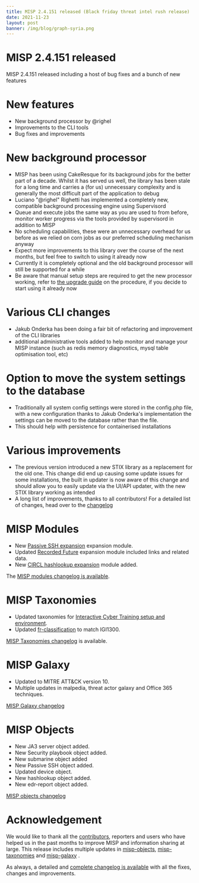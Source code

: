 ```yaml
---
title: MISP 2.4.151 released (Black friday threat intel rush release)
date: 2021-11-23
layout: post
banner: /img/blog/graph-syria.png
---
```


# MISP 2.4.151 released

MISP 2.4.151 released including a host of bug fixes and a bunch of new features

# New features

- New background processor by @righel
- Improvements to the CLI tools
- Bug fixes and improvements

# New background processor

- MISP has been using CakeResque for its background jobs for the better part of a decade. Whilst it has served us well, the library has been stale for a long time and carries a (for us) unnecessary complexity and is generally the most difficult part of the application to debug
- Luciano "@righel" Righetti has implemented a completely new, compatible background processing engine using Supervisord
- Queue and execute jobs the same way as you are used to from before, monitor worker progress via the tools provided by supervisord in addition to MISP
- No scheduling capabilities, these were an unnecessary overhead for us before as we relied on corn jobs as our preferred scheduling mechanism anyway
- Expect more improvements to this library over the course of the next months, but feel free to switch to using it already now
- Currently it is completely optional and the old background processor will still be supported for a while
- Be aware that manual setup steps are required to get the new processor working, refer to [the upgrade guide](https://gist.github.com/righel/8ebc6c84341f2aea7d0bfa124e535ef8) on the procedure, if you decide to start using it already now

# Various CLI changes

- Jakub Onderka has been doing a fair bit of refactoring and improvement of the CLI libraries
- additional administrative tools added to help monitor and manage your MISP instance (such as redis memory diagnostics, mysql table optimisation tool, etc)

# Option to move the system settings to the database

- Traditionally all system config settings were stored in the config.php file, with a new configuration thanks to Jakub Onderka's implementation the settings can be moved to the database rather than the file.
- This should help with persistence for containerised installations

# Various improvements

- The previous version introduced a new STIX library as a replacement for the old one. This change did end up causing some update issues for some installations, the built in updater is now aware of this change and should allow you to easily update via the UI/API updater, with the new STIX library working as intended
- A long list of improvements, thanks to all contributors! For a detailed list of changes, head over to the [changelog](https://www.misp-project.org/Changelog.txt)

# MISP Modules

- New [Passive SSH expansion](https://github.com/D4-project/passive-ssh) expansion module.
- Updated [Recorded Future](https://misp.github.io/misp-modules/expansion/#recordedfuture) expansion module included links and related data.
- New [CIRCL hashlookup expansion](https://circl.lu/services/hashlookup/) module added.

The [MISP modules changelog is available](https://www.misp-project.org/Changelog-misp-modules.txt).

# MISP Taxonomies

- Updated taxonomies for [Interactive Cyber Training setup and environment](https://www.misp-project.org/taxonomies.html#_interactive_cyber_training_audience).
- Updated [fr-classification](https://www.misp-project.org/taxonomies.html#_fr_classif) to match IGI1300. 

[MISP Taxonomies changelog](https://www.misp-project.org/Changelog-misp-taxonomies.txt) is available.

# MISP Galaxy

- Updated to MITRE ATT&CK version 10.
- Multiple updates in malpedia, threat actor galaxy and Office 365 techniques.

[MISP Galaxy changelog](https://www.misp-project.org/Changelog-misp-galaxy.txt)

# MISP Objects

- New JA3 server object added.
- New Security playbook object added.
- New submarine object added
- New Passive SSH object added.
- Updated device object.
- New hashlookup object added.
- New edr-report object added.

[MISP objects changelog](https://www.misp-project.org/Changelog-misp-objects.txt)

# Acknowledgement

We would like to thank all the [contributors](https://www.misp-project.org/contributors), reporters and users who have helped us in the past months to improve MISP and information sharing at large. This release includes multiple updates in [misp-objects](https://www.misp-project.org/objects.html), [misp-taxonomies](https://www.misp-project.org/taxonomies.html) and [misp-galaxy](https://www.misp-project.org/galaxy.html)
.

As always, a detailed and [complete changelog is available](https://www.misp-project.org/Changelog.txt) with all the fixes, changes and improvements.

